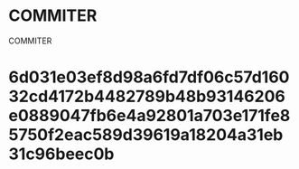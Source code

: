 # COMMITER
COMMITER






# 6d031e03ef8d98a6fd7df06c57d16032cd4172b4482789b48b93146206e0889047fb6e4a92801a703e171fe85750f2eac589d39619a18204a31eb31c96beec0b
